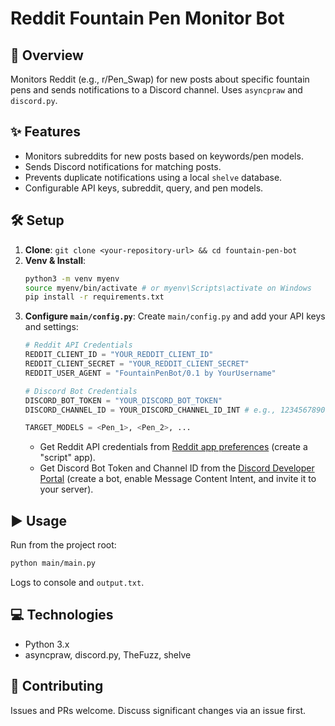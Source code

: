 # Reddit Fountain Pen Monitor Bot

## 📖 Overview

Monitors Reddit (e.g., r/Pen_Swap) for new posts about specific fountain pens and sends notifications to a Discord channel. Uses `asyncpraw` and `discord.py`.

## ✨ Features

*   Monitors subreddits for new posts based on keywords/pen models.
*   Sends Discord notifications for matching posts.
*   Prevents duplicate notifications using a local `shelve` database.
*   Configurable API keys, subreddit, query, and pen models.

## 🛠️ Setup

1.  **Clone**: `git clone <your-repository-url> && cd fountain-pen-bot`
2.  **Venv & Install**: 
    ```bash
    python3 -m venv myenv
    source myenv/bin/activate # or myenv\Scripts\activate on Windows
    pip install -r requirements.txt
    ```
3.  **Configure `main/config.py`**:
    Create `main/config.py` and add your API keys and settings:
    ```python
    # Reddit API Credentials
    REDDIT_CLIENT_ID = "YOUR_REDDIT_CLIENT_ID"
    REDDIT_CLIENT_SECRET = "YOUR_REDDIT_CLIENT_SECRET"
    REDDIT_USER_AGENT = "FountainPenBot/0.1 by YourUsername"

    # Discord Bot Credentials
    DISCORD_BOT_TOKEN = "YOUR_DISCORD_BOT_TOKEN"
    DISCORD_CHANNEL_ID = YOUR_DISCORD_CHANNEL_ID_INT # e.g., 123456789012345678

    TARGET_MODELS = <Pen_1>, <Pen_2>, ...
    ```
    *   Get Reddit API credentials from [Reddit app preferences](https://www.reddit.com/prefs/apps) (create a "script" app).
    *   Get Discord Bot Token and Channel ID from the [Discord Developer Portal](https://discord.com/developers/applications) (create a bot, enable Message Content Intent, and invite it to your server).

## ▶️ Usage

Run from the project root:
```bash
python main/main.py
```
Logs to console and `output.txt`.

## 💻 Technologies

*   Python 3.x
*   asyncpraw, discord.py, TheFuzz, shelve

## 🤝 Contributing

Issues and PRs welcome. Discuss significant changes via an issue first. 